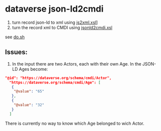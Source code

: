 # dataverse json-ld2cmdi

1. turn record json-ld to xml using [js2xml.xsl](../json/js2xml.xsl)]
2. turn the record xml to CMDI using [jsonld2cmdi.xsl](./jsonld2cmdi.xsl)

see [do.sh](./do.sh)

## Issues:

1. In the input there are two Actors, each with their own Age. In the JSON-LD Ages become:

```json
"@id": "https://dataverse.org/schema/cmdi/Actor",
  "https://dataverse.org/schema/cmdi/Age": [
   {
    "@value": "65"
   },
   {
    "@value": "32"
   }
  ]
```

There is currently no way to know which Age belonged to wich Actor.
